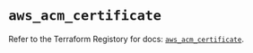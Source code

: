 # `aws_acm_certificate`

Refer to the Terraform Registory for docs: [`aws_acm_certificate`](https://registry.terraform.io/providers/hashicorp/aws/5.23.1/docs/resources/acm_certificate).
